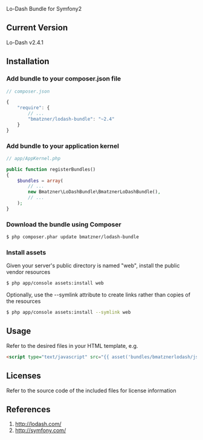 Lo-Dash Bundle for Symfony2

## Current Version

Lo-Dash v2.4.1

## Installation

### Add bundle to your composer.json file

``` js
// composer.json

{
    "require": {
		// ...
        "bmatzner/lodash-bundle": "~2.4"
    }
}
```

### Add bundle to your application kernel

``` php
// app/AppKernel.php

public function registerBundles()
{
    $bundles = array(
        // ...
        new Bmatzner\LoDashBundle\BmatznerLoDashBundle(),
        // ...
    );
}
```

### Download the bundle using Composer

``` bash
$ php composer.phar update bmatzner/lodash-bundle
```

### Install assets

Given your server's public directory is named "web", install the public vendor resources

``` bash
$ php app/console assets:install web
```

Optionally, use the --symlink attribute to create links rather than copies of the resources 

``` bash
$ php app/console assets:install --symlink web
```

## Usage

Refer to the desired files in your HTML template, e.g.

``` html
<script type="text/javascript" src="{{ asset('bundles/bmatznerlodash/js/lodash.min.js') }}"></script>
```

## Licenses

Refer to the source code of the included files for license information

## References

1. http://lodash.com/
2. http://symfony.com/
